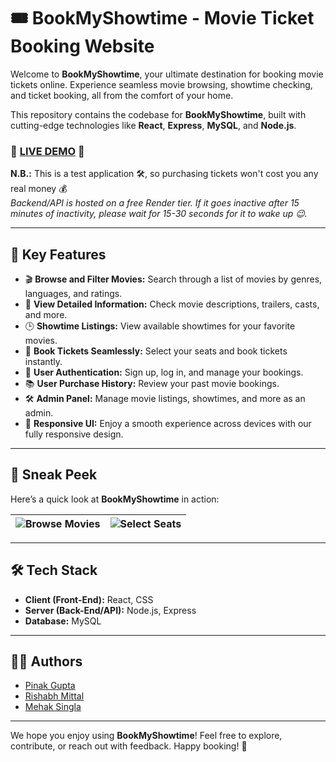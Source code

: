 # 🎟️ BookMyShowtime - Movie Ticket Booking Website

Welcome to **BookMyShowtime**, your ultimate destination for booking movie tickets online. Experience seamless movie browsing, showtime checking, and ticket booking, all from the comfort of your home.


This repository contains the codebase for **BookMyShowtime**, built with cutting-edge technologies like **React**, **Express**, **MySQL**, and **Node.js**.

### 🚀 [LIVE DEMO](https://asho-dekhi.vercel.app/) 🚀

**N.B.:** This is a test application 🛠️, so purchasing tickets won't cost you any real money 💰  
_Backend/API is hosted on a free Render tier. If it goes inactive after 15 minutes of inactivity, please wait for 15-30 seconds for it to wake up 😉._

---

## 🌟 Key Features

- 🎬 **Browse and Filter Movies:** Search through a list of movies by genres, languages, and ratings.
- 🎥 **View Detailed Information:** Check movie descriptions, trailers, casts, and more.
- 🕒 **Showtime Listings:** View available showtimes for your favorite movies.
- 🎫 **Book Tickets Seamlessly:** Select your seats and book tickets instantly.
- 🔐 **User Authentication:** Sign up, log in, and manage your bookings.
- 📚 **User Purchase History:** Review your past movie bookings.
- 🛠️ **Admin Panel:** Manage movie listings, showtimes, and more as an admin.
- 📱 **Responsive UI:** Enjoy a smooth experience across devices with our fully responsive design.

---

## 🎨 Sneak Peek

Here’s a quick look at **BookMyShowtime** in action:

| ![Browse Movies](/demo/Purchase1.png) | ![Select Seats](/demo/Purchase2.png) |
|----------------------------------------|---------------------------------------|

---

## 🛠 Tech Stack

- **Client (Front-End):** React, CSS
- **Server (Back-End/API):** Node.js, Express
- **Database:** MySQL

---

## 🧑‍💻 Authors

- [Pinak Gupta](https://github.com/PinakGupta)
- [Rishabh Mittal](https://github.com/therishabhmittal-05)
- [Mehak Singla](https://github.com/mehaksingla2005)

---

We hope you enjoy using **BookMyShowtime**! Feel free to explore, contribute, or reach out with feedback. Happy booking! 🎉
